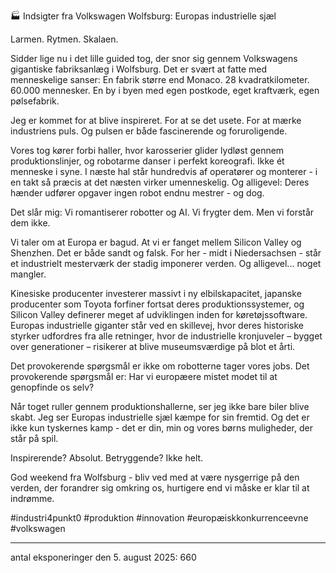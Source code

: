 🏭 Indsigter fra Volkswagen Wolfsburg: Europas industrielle sjæl

Larmen. Rytmen. Skalaen.

Sidder lige nu i det lille guided tog, der snor sig gennem Volkswagens gigantiske fabriksanlæg i Wolfsburg. Det er svært at fatte med menneskelige sanser: En fabrik større end Monaco. 28 kvadratkilometer. 60.000 mennesker. En by i byen med egen postkode, eget kraftværk, egen pølsefabrik.

Jeg er kommet for at blive inspireret. For at se det usete. For at mærke industriens puls. Og pulsen er både fascinerende og foruroligende.

Vores tog kører forbi haller, hvor karosserier glider lydløst gennem produktionslinjer, og robotarme danser i perfekt koreografi. Ikke ét menneske i syne. I næste hal står hundredvis af operatører og monterer - i en takt så præcis at det næsten virker umenneskelig. Og alligevel: Deres hænder udfører opgaver ingen robot endnu mestrer - og dog.

Det slår mig: Vi romantiserer robotter og AI. Vi frygter dem. Men vi forstår dem ikke.

Vi taler om at Europa er bagud. At vi er fanget mellem Silicon Valley og Shenzhen. Det er både sandt og falsk. For her - midt i Niedersachsen - står et industrielt mesterværk der stadig imponerer verden. Og alligevel... noget mangler.

Kinesiske producenter investerer massivt i ny elbilskapacitet, japanske producenter som Toyota forfiner fortsat deres produktionssystemer, og Silicon Valley definerer meget af udviklingen inden for køretøjssoftware. Europas industrielle giganter står ved en skillevej, hvor deres historiske styrker udfordres fra alle retninger, hvor de industrielle kronjuveler – bygget over generationer – risikerer at blive museumsværdige på blot et årti.

Det provokerende spørgsmål er ikke om robotterne tager vores jobs. Det provokerende spørgsmål er: Har vi europæere mistet modet til at genopfinde os selv?

Når toget ruller gennem produktionshallerne, ser jeg ikke bare biler blive skabt. Jeg ser Europas industrielle sjæl kæmpe for sin fremtid. Og det er ikke kun tyskernes kamp - det er din, min og vores børns muligheder, der står på spil.

Inspirerende? Absolut. Betryggende? Ikke helt.

God weekend fra Wolfsburg - bliv ved med at være nysgerrige på den verden, der forandrer sig omkring os, hurtigere end vi måske er klar til at indrømme.

#industri4punkt0 #produktion #innovation #europæiskkonkurrenceevne #volkswagen

---
antal eksponeringer den 5. august 2025: 660